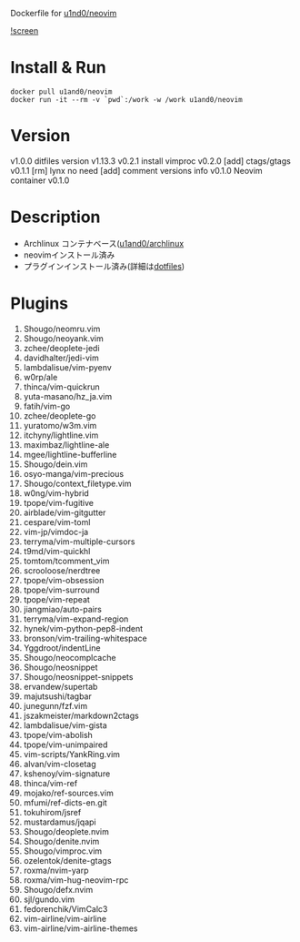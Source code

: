 Dockerfile for [u1nd0/neovim](http://hub.docker.com/r/u1and0/neovim)

[!screen](https://github.com/u1and0/docker_neovim_env/blob/u1and0-screenshot/Screenshot%20from%202019-01-27%2014-29-20.png)

# Install & Run

```
docker pull u1and0/neovim
docker run -it --rm -v `pwd`:/work -w /work u1and0/neovim
```

# Version
v1.0.0          ditfiles version v1.13.3
v0.2.1          install vimproc
v0.2.0          [add] ctags/gtags
v0.1.1          [rm] lynx no need [add] comment versions info
v0.1.0           Neovim container v0.1.0

# Description
* Archlinux コンテナベース([u1and0/archlinux](http://hub.docker.com/r/u1and0/archlinux)
* neovimインストール済み
* プラグインインストール済み(詳細は[dotfiles](https://github.com/u1and0/dotfiles/tree/master/.config/dein))

# Plugins

1. Shougo/neomru.vim
2. Shougo/neoyank.vim
3. zchee/deoplete-jedi
4. davidhalter/jedi-vim
5. lambdalisue/vim-pyenv
6. w0rp/ale
7. thinca/vim-quickrun
8. yuta-masano/hz_ja.vim
9. fatih/vim-go
10. zchee/deoplete-go
11. yuratomo/w3m.vim
12. itchyny/lightline.vim
13. maximbaz/lightline-ale
14. mgee/lightline-bufferline
15. Shougo/dein.vim
16. osyo-manga/vim-precious
17. Shougo/context_filetype.vim
18. w0ng/vim-hybrid
19. tpope/vim-fugitive
20. airblade/vim-gitgutter
21. cespare/vim-toml
22. vim-jp/vimdoc-ja
23. terryma/vim-multiple-cursors
24. t9md/vim-quickhl
25. tomtom/tcomment_vim
26. scrooloose/nerdtree
27. tpope/vim-obsession
28. tpope/vim-surround
29. tpope/vim-repeat
30. jiangmiao/auto-pairs
31. terryma/vim-expand-region
32. hynek/vim-python-pep8-indent
33. bronson/vim-trailing-whitespace
34. Yggdroot/indentLine
35. Shougo/neocomplcache
36. Shougo/neosnippet
37. Shougo/neosnippet-snippets
38. ervandew/supertab
39. majutsushi/tagbar
40. junegunn/fzf.vim
41. jszakmeister/markdown2ctags
42. lambdalisue/vim-gista
43. tpope/vim-abolish
44. tpope/vim-unimpaired
45. vim-scripts/YankRing.vim
46. alvan/vim-closetag
47. kshenoy/vim-signature
48. thinca/vim-ref
49. mojako/ref-sources.vim
50. mfumi/ref-dicts-en.git
51. tokuhirom/jsref
52. mustardamus/jqapi
53. Shougo/deoplete.nvim
54. Shougo/denite.nvim
55. Shougo/vimproc.vim
56. ozelentok/denite-gtags
57. roxma/nvim-yarp
58. roxma/vim-hug-neovim-rpc
59. Shougo/defx.nvim
60. sjl/gundo.vim
61. fedorenchik/VimCalc3
62. vim-airline/vim-airline
63. vim-airline/vim-airline-themes
